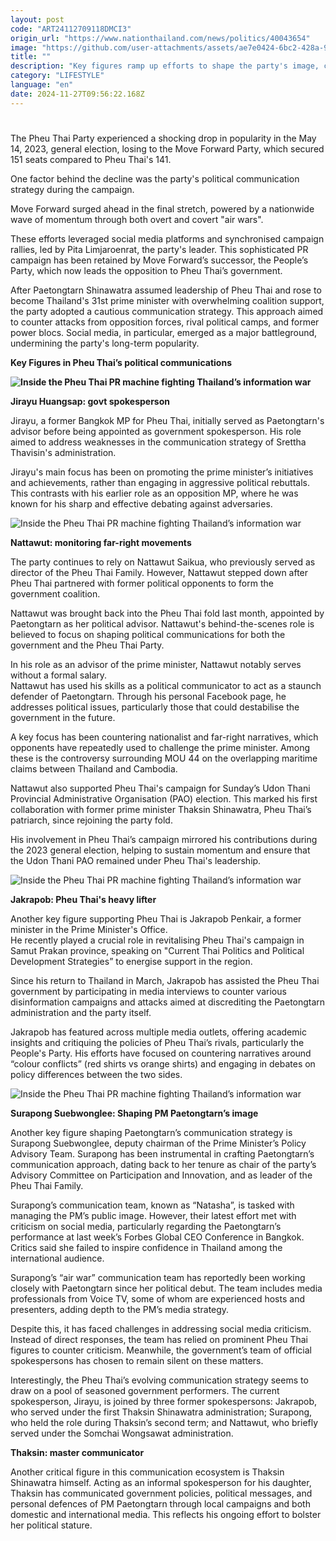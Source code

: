 ```yaml
---
layout: post
code: "ART24112709118DMCI3"
origin_url: "https://www.nationthailand.com/news/politics/40043654"
image: "https://github.com/user-attachments/assets/ae7e0424-6bc2-428a-9cbc-5dbf2a7da4c4"
title: ""
description: "Key figures ramp up efforts to shape the party's image, counter criticism, and rally support amid growing challenges to the government"
category: "LIFESTYLE"
language: "en"
date: 2024-11-27T09:56:22.168Z
---
```


# 









The Pheu Thai Party experienced a shocking drop in popularity in the May 14, 2023, general election, losing to the Move Forward Party, which secured 151 seats compared to Pheu Thai's 141.

One factor behind the decline was the party's political communication strategy during the campaign.

Move Forward surged ahead in the final stretch, powered by a nationwide wave of momentum through both overt and covert "air wars".

These efforts leveraged social media platforms and synchronised campaign rallies, led by Pita Limjaroenrat, the party's leader. This sophisticated PR campaign has been retained by Move Forward’s successor, the People’s Party, which now leads the opposition to Pheu Thai’s government.

After Paetongtarn Shinawatra assumed leadership of Pheu Thai and rose to become Thailand's 31st prime minister with overwhelming coalition support, the party adopted a cautious communication strategy. This approach aimed to counter attacks from opposition forces, rival political camps, and former power blocs. Social media, in particular, emerged as a major battleground, undermining the party's long-term popularity.

**Key Figures in Pheu Thai’s political communications**

  **![Inside the Pheu Thai PR machine fighting Thailand’s information war](https://github.com/user-attachments/assets/696d40ed-9e02-40cb-976f-61458a3ff206)**

**Jirayu Huangsap: govt spokesperson**

Jirayu, a former Bangkok MP for Pheu Thai, initially served as Paetongtarn's advisor before being appointed as government spokesperson. His role aimed to address weaknesses in the communication strategy of Srettha Thavisin's administration.

Jirayu's main focus has been on promoting the prime minister’s initiatives and achievements, rather than engaging in aggressive political rebuttals. This contrasts with his earlier role as an opposition MP, where he was known for his sharp and effective debating against adversaries.

  ![Inside the Pheu Thai PR machine fighting Thailand’s information war](https://media.nationthailand.com/uploads/images/contents/w1024/2024/11/9KPboCMmR5HM9UoReq6C.webp?x-image-process=style/lg-webp)

**Nattawut: monitoring far-right movements**

The party continues to rely on Nattawut Saikua, who previously served as director of the Pheu Thai Family. However, Nattawut stepped down after Pheu Thai partnered with former political opponents to form the government coalition.

Nattawut was brought back into the Pheu Thai fold last month, appointed by Paetongtarn as her political advisor. Nattawut's behind-the-scenes role is believed to focus on shaping political communications for both the government and the Pheu Thai Party.

In his role as an advisor of the prime minister, Nattawut notably serves without a formal salary.  
Nattawut has used his skills as a political communicator to act as a staunch defender of Paetongtarn. Through his personal Facebook page, he addresses political issues, particularly those that could destabilise the government in the future.

A key focus has been countering nationalist and far-right narratives, which opponents have repeatedly used to challenge the prime minister. Among these is the controversy surrounding MOU 44 on the overlapping maritime claims between Thailand and Cambodia.

Nattawut also supported Pheu Thai's campaign for Sunday’s Udon Thani Provincial Administrative Organisation (PAO) election. This marked his first collaboration with former prime minister Thaksin Shinawatra, Pheu Thai’s patriarch, since rejoining the party fold.

His involvement in Pheu Thai’s campaign mirrored his contributions during the 2023 general election, helping to sustain momentum and ensure that the Udon Thani PAO remained under Pheu Thai's leadership.

  ![Inside the Pheu Thai PR machine fighting Thailand’s information war](https://github.com/user-attachments/assets/87b0e2bb-af47-4b53-91d9-8702427a8eaa)

**Jakrapob: Pheu Thai's heavy lifter**

Another key figure supporting Pheu Thai is Jakrapob Penkair, a former minister in the Prime Minister's Office.  
He recently played a crucial role in revitalising Pheu Thai's campaign in Samut Prakan province, speaking on "Current Thai Politics and Political Development Strategies” to energise support in the region.

Since his return to Thailand in March, Jakrapob has assisted the Pheu Thai government by participating in media interviews to counter various disinformation campaigns and attacks aimed at discrediting the Paetongtarn administration and the party itself.

Jakrapob has featured across multiple media outlets, offering academic insights and critiquing the policies of Pheu Thai’s rivals, particularly the People's Party. His efforts have focused on countering narratives around “colour conflicts” (red shirts vs orange shirts) and engaging in debates on policy differences between the two sides.

  ![Inside the Pheu Thai PR machine fighting Thailand’s information war](https://github.com/user-attachments/assets/e7758235-e0ef-4a3d-8f25-cd54225bc7f7)

**Surapong Suebwonglee: Shaping PM Paetongtarn’s image**

Another key figure shaping Paetongtarn’s communication strategy is Surapong Suebwonglee, deputy chairman of the Prime Minister’s Policy Advisory Team. Surapong has been instrumental in crafting Paetongtarn’s communication approach, dating back to her tenure as chair of the party’s Advisory Committee on Participation and Innovation, and as leader of the Pheu Thai Family.

Surapong’s communication team, known as “Natasha”, is tasked with managing the PM’s public image. However, their latest effort met with criticism on social media, particularly regarding the Paetongtarn’s performance at last week’s Forbes Global CEO Conference in Bangkok. Critics said she failed to inspire confidence in Thailand among the international audience.

Surapong’s “air war” communication team has reportedly been working closely with Paetongtarn since her political debut. The team includes media professionals from Voice TV, some of whom are experienced hosts and presenters, adding depth to the PM’s media strategy.

Despite this, it has faced challenges in addressing social media criticism. Instead of direct responses, the team has relied on prominent Pheu Thai figures to counter criticism. Meanwhile, the government’s team of official spokespersons has chosen to remain silent on these matters.

Interestingly, the Pheu Thai’s evolving communication strategy seems to draw on a pool of seasoned government performers. The current spokesperson, Jirayu, is joined by three former spokespersons: Jakrapob, who served under the first Thaksin Shinawatra administration; Surapong, who held the role during Thaksin’s second term; and Nattawut, who briefly served under the Somchai Wongsawat administration.

**Thaksin: master communicator**

Another critical figure in this communication ecosystem is Thaksin Shinawatra himself. Acting as an informal spokesperson for his daughter, Thaksin has communicated government policies, political messages, and personal defences of PM Paetongtarn through local campaigns and both domestic and international media. This reflects his ongoing effort to bolster her political stature.